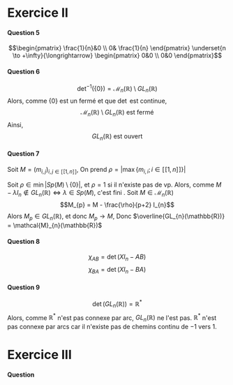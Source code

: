 # Exercice II
#### Question 5
$$\begin{pmatrix}
\frac{1}{n}&0 \\
0& \frac{1}{n}
\end{pmatrix} \underset{n \to +\infty}{\longrightarrow}  \begin{pmatrix}
0&0 \\
0&0
\end{pmatrix}$$

#### Question 6
$$\det^{-1}(\{  0\}) = \mathcal{M}_{n}(\mathbb{R}) \setminus GL_{n}(\mathbb{R})$$
Alors, comme $\{ 0 \}$ est un fermé et que $\det$ est continue, 
$$\mathcal{M}_{n}(\mathbb{R}) \setminus GL_{n}(\mathbb{R}) \text{ est fermé}$$
Ainsi, 
$$GL_{n}(\mathbb{R}) \text{ est ouvert }$$

#### Question 7
Soit $M = (m_{i, j})_{i, j \in [\![1, n]\!]}$, 
On prend $\rho = |\max\{ m_{i, i} ; i \in [\![1, n]\!]\}|$

Soit $\rho \in \min \left| Sp(M)\setminus \{ 0 \} \right|$, et $\rho = 1$ si il n'existe pas de vp. 
Alors, comme $M-\lambda I_{n} \notin GL_{n}(\mathbb{R}) \Leftrightarrow \lambda \in Sp(M)$, c'est fini .
Soit $M \in \mathcal{M}_{n}(\mathbb{R})$
$$M_{p} = M - \frac{\rho}{p+2} I_{n}$$
Alors $M_{p} \in GL_{n}(\mathbb{R})$, et donc $M_{p} \to M$, Donc $\overline{GL_{n}(\mathbb{R})} = \mathcal{M}_{n}(\mathbb{R})$

#### Question 8
$$\chi_{AB} = \det(XI_{n}-AB)$$
$$\chi_{BA} = \det(XI_{n} - BA)$$

#### Question 9
$$\det(GL_{n}(\mathbb{R})) = \mathbb{R}^{*}$$
Alors, comme $\mathbb{R}^{*}$ n'est pas connexe par arc, $GL_{n}(\mathbb{R})$ ne l'est pas. 
$\mathbb{R}^{*}$ n'est pas connexe par arcs car il n'existe pas de chemins continu de $-1$ vers $1$. 

# Exercice III
#### Question